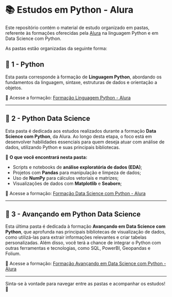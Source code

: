 
# 📚 Estudos em Python - Alura

Este repositório contém o material de estudo organizado em pastas, referente às formações oferecidas pela [Alura](https://www.alura.com.br/) na linguagem Python e em Data Science com Python.

As pastas estão organizadas da seguinte forma:

## 📁 1 - Python  
Esta pasta corresponde à formação de **Linguagem Python**, abordando os fundamentos da linguagem, sintaxe, estruturas de dados e orientação a objetos.

🔗 Acesse a formação: [Formação Linguagem Python - Alura](https://cursos.alura.com.br/formacao-linguagem-python)

---

## 📁 2 - Python Data Science  
Esta pasta é dedicada aos estudos realizados durante a formação **Data Science com Python**, da Alura. Ao longo desta etapa, o foco está em desenvolver habilidades essenciais para quem deseja atuar com análise de dados, utilizando Python e suas principais bibliotecas.

📌 **O que você encontrará nesta pasta:**
- Scripts e notebooks de **análise exploratória de dados (EDA)**;
- Projetos com **Pandas** para manipulação e limpeza de dados;
- Uso de **NumPy** para cálculos vetoriais e matrizes;
- Visualizações de dados com **Matplotlib** e **Seaborn**;

🔗 Acesse a formação: [Formação Data Science com Python - Alura](https://cursos.alura.com.br/formacao-data-science-python?preRequirementFrom=avancando-data-science-python)

---

## 📁 3 - Avançando em Python Data Science  
Esta última pasta é dedicada à formação **Avançando em Data Science com Python**, que aprofunda nas principais bibliotecas de visualização de dados, como utilizá-las para extrair informações relevantes e criar tabelas personalizadas. Além disso, você terá a chance de integrar o Python com outras ferramentas e tecnologias, como SQL, PowerBI, Geopandas e Folium.

🔗 Acesse a formação: [Formação Avançando em Data Science com Python - Alura](https://cursos.alura.com.br/formacao-avancando-data-science-python)

---

Sinta-se à vontade para navegar entre as pastas e acompanhar os estudos! 🚀
